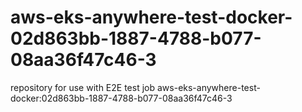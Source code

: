 # aws-eks-anywhere-test-docker-02d863bb-1887-4788-b077-08aa36f47c46-3
repository for use with E2E test job aws-eks-anywhere-test-docker:02d863bb-1887-4788-b077-08aa36f47c46-3
